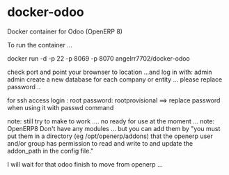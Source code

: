 docker-odoo
===============

Docker container for Odoo (OpenERP 8)


To run the container ...

docker run -d -p 22 -p 8069 -p 8070 angelrr7702/docker-odoo

check port and point your brownser to location ...and log in with: admin admin create a new database for each company or entity ... please replace password ..


for ssh access login : root password: rootprovisional ==> replace password when using it with passwd command


note: still try to make to work .... no ready for use at the moment ...
note: OpenERP8 Don't have any modules ... but you can add them by "you must put them in a directory (eg /opt/openerp/addons) that the openerp user and/or group has permission to read and write to and update the addon_path in the config file."


I will wait for that odoo finish to move from openerp ...
